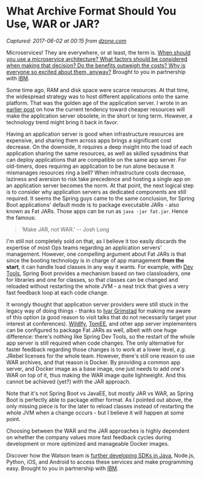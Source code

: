 # What Archive Format Should You Use, WAR or JAR?

_Captured: 2017-06-02 at 00:15 from [dzone.com](https://dzone.com/articles/what-archive-format-should-you-use-war-or-jar?edition=304112&utm_source=Daily%20Digest&utm_medium=email&utm_campaign=dd%202017-06-01)_

Microservices! They are everywhere, or at least, the term is. [When should you use a microservice architecture? What factors should be considered when making that decision? Do the benefits outweigh the costs? Why is everyone so excited about them, anyway?](https://dzone.com/go?i=180128&u=https%3A%2F%2Fbs.serving-sys.com%2Fserving%2FadServer.bs%3Fcn%3Dtrd%26mc%3Dclick%26pli%3D20943538%26PluID%3D0%26ord%3D%255Btimestamp%255D) Brought to you in partnership with [IBM](https://dzone.com/go?i=180128&u=https%3A%2F%2Fbs.serving-sys.com%2Fserving%2FadServer.bs%3Fcn%3Dtrd%26mc%3Dclick%26pli%3D20943538%26PluID%3D0%26ord%3D%255Btimestamp%255D).

Some time ago, RAM and disk space were scarce resources. At that time, the widespread strategy was to host different applications onto the same platform. That was the golden age of the application server. I wrote in an [earlier post](https://blog.frankel.ch/on-resources-scarcity-application-servers-and-micro-services/) on how the current tendency toward cheaper resources will make the application server obsolete, in the short or long term. However, a technology trend might bring it back in favor.

Having an application server is good when infrastructure resources are expensive, and sharing them across apps brings a significant cost decrease. On the downside, it requires a deep insight into the load of each application sharing the same resources, as well as skilled sysadmins that can deploy applications that are compatible on the same app server. For old-timers, does requiring an application to be run alone because it mismanages resources ring a bell? When infrastructure costs decrease, laziness and aversion to risk take precedence and hosting a single app on an application server becomes the norm. At that point, the next logical step is to consider why application servers as dedicated components are still required. It seems the Spring guys came to the same conclusion, for Spring Boot applications' default mode is to package executable JARs - also known as Fat JARs. Those apps can be run as `java -jar fat.jar`. Hence the famous:

> 'Make JAR, not WAR.' -- Josh Long

I'm still not completely sold on that, as I believe it too easily discards the expertise of most Ops teams regarding an application servers' management. However, one compelling argument about Fat JARs is that since the booting technology is in charge of app management **from the start**, it can handle load classes in any way it wants. For example, with [Dev Tools](https://docs.spring.io/spring-boot/docs/current/reference/html/using-boot-devtools.html), Spring Boot provides a mechanism based on two classloaders, one for libraries and one for classes, so that classes can be changed and reloaded without restarting the whole JVM - a neat trick that gives a very fast feedback loop at each code change.

It wrongly thought that application server providers were still stuck in the legacy way of doing things - thanks to [Ivar Grimstad](https://twitter.com/ivar_grimstad) for making me aware of this option (a good reason to visit talks that do not necessarily target your interest at conferences). [Wildlfy](http://wildfly-swarm.io/), [TomEE](https://tomee.apache.org/advanced/shading/index.html), and other app server implementers can be configured to package Fat JARs as well, albeit with one huge difference: there's nothing like Spring Dev Tools, so the restart of the whole app server is still required when code changes. The only alternative for faster feedback regarding those changes is to work at a lower level, _e.g._ JRebel licenses for the whole team. However, there's still one reason to use WAR archives, and that reason is Docker. By providing a common app server, and Docker image as a base image, one just needs to add one's WAR on top of it, thus making the WAR image quite lightweight. And this cannot be achieved (yet?) with the JAR approach.

Note that it's not Spring Boot vs JavaEE, but mostly JAR vs WAR, as Spring Boot is perfectly able to package either format. As I pointed out above, the only missing piece is for the later to reload classes instead of restarting the whole JVM when a change occurs - but I believe it will happen at some point.

Choosing between the WAR and the JAR approaches is highly dependent on whether the company values more fast feedback cycles during development or more optimized and manageable Docker images.

Discover how the Watson team is [further developing SDKs in Java](https://dzone.com/go?i=180126&u=https%3A%2F%2Fbs.serving-sys.com%2Fserving%2FadServer.bs%3Fcn%3Dtrd%26mc%3Dclick%26pli%3D20943536%26PluID%3D0%26ord%3D%255Btimestamp%255D), Node.js, Python, iOS, and Android to access these services and make programming easy. Brought to you in partnership with [IBM](https://dzone.com/go?i=180126&u=https%3A%2F%2Fbs.serving-sys.com%2Fserving%2FadServer.bs%3Fcn%3Dtrd%26mc%3Dclick%26pli%3D20943536%26PluID%3D0%26ord%3D%255Btimestamp%255D).

